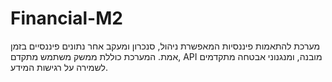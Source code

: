# Financial-M2
מערכת להתאמות פיננסיות המאפשרת ניהול, סנכרון ומעקב אחר נתונים פיננסיים בזמן אמת. המערכת כוללת ממשק משתמש מתקדם, API מובנה, ומנגנוני אבטחה מתקדמים לשמירה על רגישות המידע.
